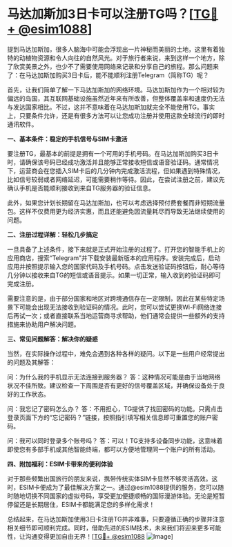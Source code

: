 # 马达加斯加3日卡可以注册TG吗？[[TG💪+ @esim1088](https://t.me/s/esim1088)]

提到马达加斯加，很多人脑海中可能会浮现出一片神秘而美丽的土地，这里有着独特的动植物资源和令人向往的自然风光。对于旅行者来说，来到这样一个地方，除了欣赏美景之外，也少不了需要使用网络来记录和分享自己的旅程。那么问题来了：在马达加斯加购买3日卡后，能不能顺利注册Telegram（简称TG）呢？

首先，让我们简单了解一下马达加斯加的网络环境。马达加斯加作为一个相对较为偏远的岛国，其互联网基础设施虽然近年来有所改善，但整体覆盖率和速度仍无法与发达国家相比。不过，这并不意味着在马达加斯加就完全不能使用TG。事实上，只要条件允许，还是有很多方法可以让您成功注册并使用这款全球流行的即时通讯软件。

**一、基本条件：稳定的手机信号与SIM卡激活**

要注册TG，最基本的前提是拥有一个可用的手机号码。在马达加斯加购买3日卡时，请确保该号码已经成功激活并且能够正常接收短信或语音验证码。通常情况下，运营商会在您插入SIM卡后的几分钟内完成激活流程，但如果遇到特殊情况，比如信号较弱或者网络延迟，可能需要稍作等待。因此，在尝试注册之前，建议先确认手机是否能顺利接收到来自TG服务器的验证信息。

此外，如果您计划长期留在马达加斯加，也可以考虑选择预付费套餐而非短期流量包。这样不仅费用更为经济实惠，而且还能避免因流量耗尽而导致无法继续使用的问题。

**二、注册过程详解：轻松几步搞定**

一旦具备了上述条件，接下来就是正式开始注册的过程了。打开您的智能手机上的应用商店，搜索“Telegram”并下载安装最新版本的应用程序。安装完成后，启动应用并按照提示输入您的国家代码及手机号码。点击发送验证码按钮后，耐心等待几分钟以接收来自TG的短信或语音提示。如果一切正常，输入收到的验证码即可完成注册。

需要注意的是，由于部分国家和地区对跨境通信存在一定限制，因此在某些特定场景下可能会出现无法接收到验证码的情况。此时，您可以尝试更换Wi-Fi网络连接后再试一次；或者直接联系当地运营商寻求帮助，他们通常会提供一些额外的支持措施来协助用户解决问题。

**三、常见问题解答：解决你的疑惑**

当然，在实际操作过程中，难免会遇到各种各样的疑问。以下是一些用户经常提出的问题及其解答：

问：为什么我的手机显示无法连接到服务器？
答：这种情况可能是由于当地网络状况不佳所致。建议检查一下周围是否有更好的信号覆盖区域，并确保设备处于良好的工作状态。

问：我忘记了密码怎么办？
答：不用担心，TG提供了找回密码的功能。只需点击登录页面下方的“忘记密码？”链接，按照指引填写相关信息即可重置您的账户密码。

问：我可以同时登录多个账号吗？
答：可以！TG支持多设备同步功能，这意味着即使您有多部手机或其他智能终端，都可以方便地管理同一个账户的所有活动。

**四、附加福利：ESIM卡带来的便利体验**

对于那些频繁出国旅行的朋友来说，携带传统实体SIM卡显然不够灵活高效。这时，ESIM卡便成为了最佳解决方案之一。通过@esim1088提供的服务，您可以随时随地切换不同国家的虚拟号码，享受更加便捷顺畅的国际漫游体验。无论是短暂停留还是长期居住，ESIM卡都能满足您的多样化需求！

总结起来，在马达加斯加使用3日卡注册TG并非难事，只要遵循正确的步骤并注意相关细节即可顺利完成。同时，借助先进的ESIM技术，未来我们将迎来更多可能性，让沟通变得更加自由无界！[[TG💪+ @esim1088](https://t.me/s/esim1088) ![Image](https://i.postimg.cc/4NQfJmqS/Snipaste-2025-05-13-00-14-12.png)]
